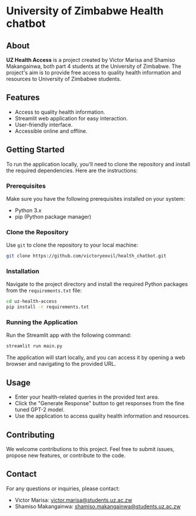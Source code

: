 # University of Zimbabwe Health chatbot

## About

**UZ Health Access** is a project created by Victor Marisa and Shamiso Makangainwa, both part 4 students at the University of Zimbabwe. The project's aim is to provide free access to quality health information and resources to University of Zimbabwe students.

## Features

- Access to quality health information.
- Streamlit web application for easy interaction.
- User-friendly interface.
- Accessible online and offline.

## Getting Started

To run the application locally, you'll need to clone the repository and install the required dependencies. Here are the instructions:

### Prerequisites

Make sure you have the following prerequisites installed on your system:

- Python 3.x
- pip (Python package manager)

### Clone the Repository

Use `git` to clone the repository to your local machine:

```bash
git clone https://github.com/victoryeovil/health_chatbot.git
```

### Installation

Navigate to the project directory and install the required Python packages from the `requirements.txt` file:

```bash
cd uz-health-access
pip install -r requirements.txt
```

### Running the Application

Run the Streamlit app with the following command:

```bash
streamlit run main.py
```

The application will start locally, and you can access it by opening a web browser and navigating to the provided URL.

## Usage

- Enter your health-related queries in the provided text area.
- Click the "Generate Response" button to get responses from the fine tuned GPT-2 model.
- Use the application to access quality health information and resources.

## Contributing

We welcome contributions to this project. Feel free to submit issues, propose new features, or contribute to the code.

## Contact

For any questions or inquiries, please contact:

- Victor Marisa: [victor.marisa@students.uz.ac.zw](mailto:victor.marisa@email.com)
- Shamiso Makangainwa: [shamiso.makangainwa@students.uz.ac.zw](mailto:shamiso.makangainwa@email.com)
